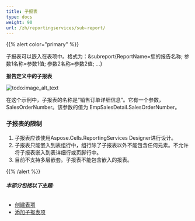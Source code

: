 ```yaml
---
title: 子报表
type: docs
weight: 90
url: /zh/reportingservices/sub-report/
---
```


{{% alert color="primary" %}} 

子报表可以嵌入在表项中。格式为：&subreport{ReportName=您的报告名称; 参数1名称=参数1值; 参数2名称=参数2值; ...}

**报告定义中的子报表** 

![todo:image_alt_text](sub-report_1.png)

在这个示例中，子报表的名称是“销售订单详细信息”。它有一个参数，SalesOrderNumber。该参数的值为 EmpSalesDetail.SalesOrderNumber。
### **子报表的限制**
1. 子报表应该使用Aspose.Cells.ReportingServices Designer进行设计。
1. 子报表只能嵌入到表组行中，组行除了子报表以外不能包含任何元素。不允许将子报表嵌入到表详细行或页脚行中。
1. 目前不支持多层嵌套。子报表不能包含嵌入的报表。

{{% /alert %}} 
###### **本部分包括以下主题:** 
- [创建表项](/cells/zh/reportingservices/creating-table-item/)
- [添加子报表项](/cells/zh/reportingservices/add-sub-report-item/)
